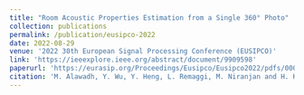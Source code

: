 ```yaml
---
title: "Room Acoustic Properties Estimation from a Single 360° Photo"
collection: publications
permalink: /publication/eusipco-2022
date: 2022-08-29
venue: '2022 30th European Signal Processing Conference (EUSIPCO)'
link: 'https://ieeexplore.ieee.org/abstract/document/9909598'
paperurl: 'https://eurasip.org/Proceedings/Eusipco/Eusipco2022/pdfs/0000857.pdf'
citation: 'M. Alawadh, Y. Wu, Y. Heng, L. Remaggi, M. Niranjan and H. Kim, "Room Acoustic Properties Estimation from a Single 360° Photo," <i> 2022 30th European Signal Processing Conference (EUSIPCO)</i>, 2022, pp. 857-861.'
---
```

 